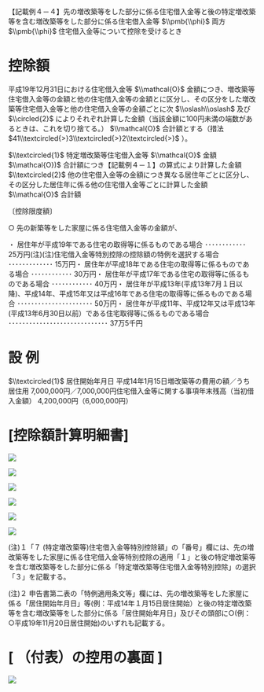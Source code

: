 【記載例４－４】先の増改築等をした部分に係る住宅借入金等と後の特定増改築等を含む増改築等をした部分に係る住宅借入金等 $\\pmb{\\phi}$ 両方 $\\pmb{\\phi}$ 住宅借入金等について控除を受けるとき

# 控除額

平成19年12月31日における住宅借入金等 $\\mathcal{O}$ 金額につき、増改築等住宅借入金等の金額と他の住宅借入金等の金額とに区分し、その区分をした増改築等住宅借入金等と他の住宅借入金等の金額ごとに次 $\\oslash\\oslash$ 及び $\\circled{2}$ によりそれぞれ計算した金額（当該金額に100円未満の端数があるときは、これを切り捨てる。） $\\mathcal{O}$ 合計額とする（措法 $41\\textcircled{>}3\\textcircled{>}2\\textcircled{>}$ ）。

$\\textcircled{1}$ 特定増改築等住宅借入金等 $\\mathcal{O}$ 金額 $\\mathcal{O})$ 合計額につき【記載例４－１】の算式により計算した金額 $\\textcircled{2}$ 他の住宅借入金等の金額につき異なる居住年ごとに区分し、その区分した居住年に係る他の住宅借入金等ごとに計算した金額 $\\mathcal{O}$ 合計額

〔控除限度額〕

○ 先の新築等をした家屋に係る住宅借入金等の金額が、

・ 居住年が平成19年である住宅の取得等に係るものである場合 ････････････ 25万円(注)(注)住宅借入金等特別控除の控除額の特例を選択する場合 ･････････････ 15万円・ 居住年が平成18年である住宅の取得等に係るものである場合 ････････････ 30万円・ 居住年が平成17年である住宅の取得等に係るものである場合 ････････････ 40万円・ 居住年が平成13年(平成13年7月１日以降)、平成14年、平成15年又は平成16年である住宅の取得等に係るものである場合 ･･････････････････････ 50万円・ 居住年が平成11年、平成12年又は平成13年(平成13年6月30日以前）である住宅取得等に係るものである場合 ･････････････････････････････ 37万5千円

# 設 例

$\\textcircled{1}$ 居住開始年月日 平成14年1月15日増改築等の費用の額／うち居住用 7,000,000円／7,000,000円住宅借入金等に関する事項年末残高（当初借入金額） 4,200,000円（6,000,000円）

# \[控除額計算明細書\]

![](https://www.nta.go.jp/tmp/53a3af1d-6bb9-40c7-89f3-d3b279d238f3/images/c6751e0d900c9e646ba237e6e6b22d7fad060bc0b988be4ec6b48e108cbeaa6b.jpg)

![](https://www.nta.go.jp/tmp/53a3af1d-6bb9-40c7-89f3-d3b279d238f3/images/052d3bafc1b3f826dc63a41e36c8863c0671ce3a9fa89027e457502c63fb4fc7.jpg)

![](https://www.nta.go.jp/tmp/53a3af1d-6bb9-40c7-89f3-d3b279d238f3/images/7ba633355911b80622edbcaacecbad772f503b8321b5291fb9bd2566cfb118be.jpg)

![](https://www.nta.go.jp/tmp/53a3af1d-6bb9-40c7-89f3-d3b279d238f3/images/46511281eb007aa944e72d822f9a2178f4890cdd8b0187a4eab915dc4dfc6673.jpg)

![](https://www.nta.go.jp/tmp/53a3af1d-6bb9-40c7-89f3-d3b279d238f3/images/5d334adfa8910a86d0941c7aecb192de785fade68b5fcdb6df82915723a7d658.jpg)

![](https://www.nta.go.jp/tmp/53a3af1d-6bb9-40c7-89f3-d3b279d238f3/images/a5755dce7fbdb1a436f58880a7c8c31c52cf948059814831fe9135a3b7f7ac00.jpg)

(注)１「７ (特定増改築等)住宅借入金等特別控除額」の「番号」欄には、先の増改築等をした家屋に係る住宅借入金等特別控除の適用「１」と後の特定増改築等を含む増改築等をした部分に係る「特定増改築等住宅借入金等特別控除」の選択「３」を記載する。

(注)２ 申告書第二表の「特例適用条文等」欄には、先の増改築等をした家屋に係る「居住開始年月日」等(例：平成14年１月15日居住開始）と後の特定増改築等を含む増改築等をした部分に係る「居住開始年月日」及びその頭部に○(例：○平成19年11月20日居住開始)のいずれも記載する。

# \[ （付表）の控用の裏面 \]

![](https://www.nta.go.jp/tmp/53a3af1d-6bb9-40c7-89f3-d3b279d238f3/images/c198c6d1a8ebc532f21cb1971c9336f94ee1b457b7528e5a94d3cc5a7c408b49.jpg)